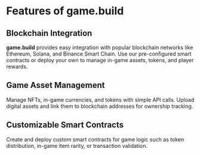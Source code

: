 # Features of game.build

## Blockchain Integration
**game.build** provides easy integration with popular blockchain networks like Ethereum, Solana, and Binance Smart Chain. Use our pre-configured smart contracts or deploy your own to manage in-game assets, tokens, and player rewards.

## Game Asset Management
Manage NFTs, in-game currencies, and tokens with simple API calls. Upload digital assets and link them to blockchain addresses for ownership tracking.

## Customizable Smart Contracts
Create and deploy custom smart contracts for game logic such as token distribution, in-game item rarity, or transaction validation.

